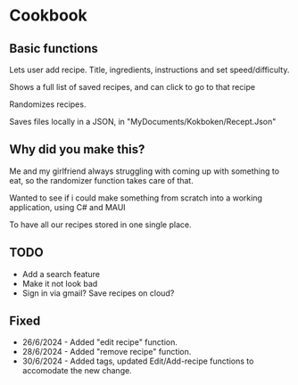 <H1>Cookbook</H1>

<H2>Basic functions</H2>
<P>Lets user add recipe. Title, ingredients, instructions and set speed/difficulty.</P>
<P>Shows a full list of saved recipes, and can click to go to that recipe</P>
<P>Randomizes recipes.</P>
<p>Saves files locally in a JSON, in "MyDocuments/Kokboken/Recept.Json"</p>

<H2>Why did you make this?</H2>
<p>Me and my girlfriend always struggling with coming up with something to eat, so the randomizer function takes care of that.</p>
<p>Wanted to see if i could make something from scratch into a working application, using C# and MAUI</p>
<p>To have all our recipes stored in one single place.</p>


<h2>TODO</h2>
<ul>
  <li>Add a search feature</li>
  <li>Make it not look bad</li>
  <li>Sign in via gmail? Save recipes on cloud? </li>
</ul>

<h2>Fixed</h2>
<ul>
  <li>26/6/2024 - Added "edit recipe" function.</li>
  <li>28/6/2024 - Added "remove recipe" function.</li>
  <li>30/6/2024 - Added tags, updated Edit/Add-recipe functions to accomodate the new change.</li>
</ul>
